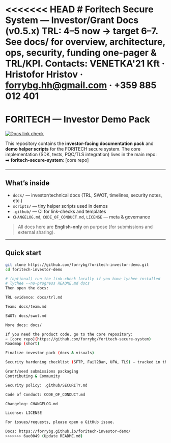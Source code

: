 <<<<<<< HEAD
﻿# Foritech Secure System — Investor/Grant Docs (v0.5.x)
TRL: 4–5 now → target 6–7. See docs/ for overview, architecture, ops, security, funding one-pager & TRL/KPI.
Contacts: VENETKA'21 Kft · Hristofor Hristov · forrybg.hh@gmail.com · +359 885 012 401
=======
# FORITECH — Investor Demo Pack

[![Docs link check](https://github.com/forrybg/foritech-investor-demo/actions/workflows/docs-check.yml/badge.svg)](https://github.com/forrybg/foritech-investor-demo/actions/workflows/docs-check.yml)

This repository contains the **investor-facing documentation pack** and **demo helper scripts** for the FORITECH secure system.
The core implementation (SDK, tests, PQC/TLS integration) lives in the main repo:  
➡️ **foritech-secure-system**: [core repo]

---

## What’s inside

- `docs/` — investor/technical docs (TRL, SWOT, timelines, security notes, etc.)
- `scripts/` — tiny helper scripts used in demos
- `.github/` — CI for link-checks and templates
- `CHANGELOG.md`, `CODE_OF_CONDUCT.md`, `LICENSE` — meta & governance

> All docs here are **English-only** on purpose (for submissions and external sharing).

---

## Quick start

```bash
git clone https://github.com/forrybg/foritech-investor-demo.git
cd foritech-investor-demo

# (optional) run the link-check locally if you have lychee installed
# lychee --no-progress README.md docs
Then open the docs:

TRL evidence: docs/trl.md

Team: docs/team.md

SWOT: docs/swot.md

More docs: docs/

If you need the product code, go to the core repository:
➡️ [core repo](https://github.com/forrybg/foritech-secure-system)
Roadmap (short)

Finalize investor pack (docs & visuals)

Security hardening checklist (SFTP, Fail2Ban, UFW, TLS) — tracked in the core repo

Grant/seed submissions packaging
Contributing & Community

Security policy: .github/SECURITY.md

Code of Conduct: CODE_OF_CONDUCT.md

Changelog: CHANGELOG.md

License: LICENSE

For issues/requests, please open a GitHub issue.

Docs: https://forrybg.github.io/foritech-investor-demo/
>>>>>>> 6ae0049 (Update README.md)

